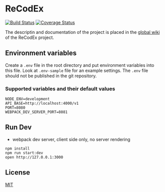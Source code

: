 # ReCodEx

[![Build Status](https://travis-ci.org/ReCodEx/web-app.svg?branch=master)](https://travis-ci.org/ReCodEx/web-app) [![Coverage Status](https://coveralls.io/repos/github/ReCodEx/web-app/badge.svg?branch=master)](https://coveralls.io/github/ReCodEx/web-app?branch=master)

The descriptin and documentation of the project is placed in the [global wiki](https://github.com/ReCodEx/wiki/wiki/Web-application) of the ReCodEx project.

## Environment variables

Create a `.env` file in the root directory and put environment variables into this file. Look at `.env-sample` file for an example settings. The `.env` file should not be published in the git repository.

### Supported variables and their default values

```
NODE_ENV=development
API_BASE=http://localhost:4000/v1
PORT=8080
WEBPACK_DEV_SERVER_PORT=8081
```

## Run Dev

* webpack dev server, client side only, no server rendering

```
npm install
npm run start:dev
open http://127.0.0.1:3000
```

## License

[MIT](http://isekivacenz.mit-license.org/)
